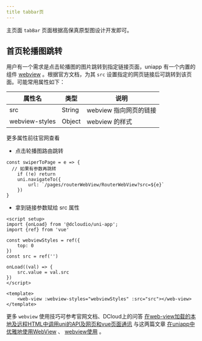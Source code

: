 ```yaml
---
title tabbar页
---
```

主页面 `tabBar` 页面根据高保真原型图设计开发即可。
<a name="gUc3a"></a>
## 首页轮播图跳转
用户有一个需求是点击轮播图的图片跳转到指定链接页面，uniapp 有一个内置的组件 [webview](https://uniapp.dcloud.net.cn/component/web-view.html#web-view) 。根据官方文档，为其 `src` 设置指定的网页链接后可跳转到该页面。可能常用属性如下：

| 属性名 | 类型 | 说明 |
| --- | --- | --- |
| src | String | webview 指向网页的链接 |
| webview-styles | Object | webview 的样式 |

更多属性前往官网查看

- 点击轮播图路由跳转
```vue
const swiperToPage = e => {
  // 如果有参数再跳转
	if (!e) return
	uni.navigateTo({
		url: `/pages/routerWebView/RouterWebView?src=${e}`
	})
}
```

- 拿到链接参数赋给 src 属性
```vue
<script setup>
import {onLoad} from '@dcloudio/uni-app';
import {ref} from 'vue'

const webviewStyles = ref({
	top: 0
})
const src = ref('')

onLoad((val) => {
	src.value = val.src
})
</script>

<template>
	<web-view :webview-styles="webviewStyles" :src="src"></web-view>
</template>
```
更多 `webview` 使用技巧可参考官网文档、DCloud上的问答 [在web-view加载的本地及远程HTML中调用uni的API及网页和vue页面通讯](https://ask.dcloud.net.cn/article/35083) 与这两篇文章 [在uniapp中优雅地使用WebView](https://www.kancloud.cn/xiaoyulive/uniapp/1849196) 、 [webview使用](https://blog.csdn.net/qq_40716795/article/details/127576627) 。
